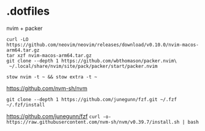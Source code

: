 # .dotfiles

nvim + packer
```
curl -LO https://github.com/neovim/neovim/releases/download/v0.10.0/nvim-macos-arm64.tar.gz
tar xzf nvim-macos-arm64.tar.gz
git clone --depth 1 https://github.com/wbthomason/packer.nvim\
 ~/.local/share/nvim/site/pack/packer/start/packer.nvim
```

`stow nvim -t ~ && stow extra -t ~`

https://github.com/nvm-sh/nvm
```
git clone --depth 1 https://github.com/junegunn/fzf.git ~/.fzf
~/.fzf/install
```

https://github.com/junegunn/fzf
`curl -o- https://raw.githubusercontent.com/nvm-sh/nvm/v0.39.7/install.sh | bash`
